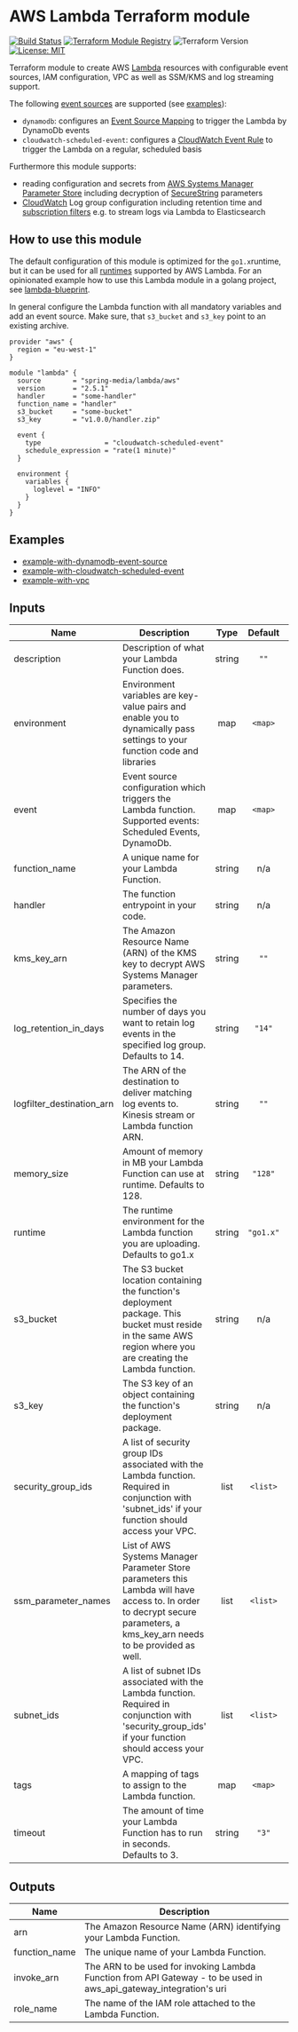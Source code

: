 # AWS Lambda Terraform module

[![Build Status](https://travis-ci.com/spring-media/terraform-aws-lambda.svg?branch=master)](https://travis-ci.com/spring-media/terraform-aws-lambda) [![Terraform Module Registry](https://img.shields.io/badge/Terraform%20Module%20Registry-2.5.1-blue.svg)](https://registry.terraform.io/modules/spring-media/lambda/aws/2.5.1) ![Terraform Version](https://img.shields.io/badge/Terraform-0.11.11-green.svg) [![License: MIT](https://img.shields.io/badge/License-MIT-yellow.svg)](https://opensource.org/licenses/MIT)

Terraform module to create AWS [Lambda](https://www.terraform.io/docs/providers/aws/r/lambda_function.html) resources with configurable event sources, IAM configuration, VPC as well as SSM/KMS and log streaming support.

The following [event sources](https://docs.aws.amazon.com/lambda/latest/dg/invoking-lambda-function.html) are supported (see [examples](#examples)):

- `dynamodb`: configures an [Event Source Mapping](https://www.terraform.io/docs/providers/aws/r/lambda_event_source_mapping.html) to trigger the Lambda by DynamoDb events
- `cloudwatch-scheduled-event`: configures a [CloudWatch Event Rule](https://www.terraform.io/docs/providers/aws/r/cloudwatch_event_rule.html) to trigger the Lambda on a regular, scheduled basis

Furthermore this module supports:

- reading configuration and secrets from [AWS Systems Manager Parameter Store](https://docs.aws.amazon.com/systems-manager/latest/userguide/systems-manager-paramstore.html) including decryption of [SecureString](https://docs.aws.amazon.com/kms/latest/developerguide/services-parameter-store.html) parameters
- [CloudWatch](https://docs.aws.amazon.com/AmazonCloudWatch/latest/logs/Working-with-log-groups-and-streams.html) Log group configuration including retention time and [subscription filters](https://docs.aws.amazon.com/AmazonCloudWatch/latest/logs/SubscriptionFilters.html) e.g. to stream logs via Lambda to Elasticsearch

## How to use this module

The default configuration of this module is optimized for the `go1.x`runtime, but it can be used for all [runtimes](https://docs.aws.amazon.com/lambda/latest/dg/lambda-runtimes.html) supported by AWS Lambda. For an opinionated example how to use this Lambda module in a golang project, see [lambda-blueprint](https://github.com/spring-media/lambda-blueprint).

In general configure the Lambda function with all mandatory variables and add an event source. Make sure, that `s3_bucket` and `s3_key` point to an existing archive.

```
provider "aws" {
  region = "eu-west-1"
}

module "lambda" {
  source        = "spring-media/lambda/aws"
  version       = "2.5.1"
  handler       = "some-handler"
  function_name = "handler"
  s3_bucket     = "some-bucket"
  s3_key        = "v1.0.0/handler.zip"

  event {
    type                = "cloudwatch-scheduled-event"
    schedule_expression = "rate(1 minute)"
  }

  environment {
    variables {
      loglevel = "INFO"
    }
  }
}
```

## Examples

- [example-with-dynamodb-event-source](https://github.com/spring-media/terraform-aws-lambda/tree/master/examples/example-with-dynamodb-event)
- [example-with-cloudwatch-scheduled-event](https://github.com/spring-media/terraform-aws-lambda/tree/master/examples/example-with-cloudwatch-scheduled-event)
- [example-with-vpc](https://github.com/spring-media/terraform-aws-lambda/tree/master/examples/example-with-vpc)

## Inputs

| Name                      | Description                                                                                                                                                                |  Type  |  Default  | Required |
| ------------------------- | -------------------------------------------------------------------------------------------------------------------------------------------------------------------------- | :----: | :-------: | :------: |
| description               | Description of what your Lambda Function does.                                                                                                                             | string |   `""`    |    no    |
| environment               | Environment variables are key-value pairs and enable you to dynamically pass settings to your function code and libraries                                                  |  map   |  `<map>`  |    no    |
| event                     | Event source configuration which triggers the Lambda function. Supported events: Scheduled Events, DynamoDb.                                                               |  map   |  `<map>`  |    no    |
| function_name             | A unique name for your Lambda Function.                                                                                                                                    | string |    n/a    |   yes    |
| handler                   | The function entrypoint in your code.                                                                                                                                      | string |    n/a    |   yes    |
| kms_key_arn               | The Amazon Resource Name (ARN) of the KMS key to decrypt AWS Systems Manager parameters.                                                                                   | string |   `""`    |    no    |
| log_retention_in_days     | Specifies the number of days you want to retain log events in the specified log group. Defaults to 14.                                                                     | string |  `"14"`   |    no    |
| logfilter_destination_arn | The ARN of the destination to deliver matching log events to. Kinesis stream or Lambda function ARN.                                                                       | string |   `""`    |    no    |
| memory_size               | Amount of memory in MB your Lambda Function can use at runtime. Defaults to 128.                                                                                           | string |  `"128"`  |    no    |
| runtime                   | The runtime environment for the Lambda function you are uploading. Defaults to go1.x                                                                                       | string | `"go1.x"` |    no    |
| s3_bucket                 | The S3 bucket location containing the function's deployment package. This bucket must reside in the same AWS region where you are creating the Lambda function.            | string |    n/a    |   yes    |
| s3_key                    | The S3 key of an object containing the function's deployment package.                                                                                                      | string |    n/a    |   yes    |
| security_group_ids        | A list of security group IDs associated with the Lambda function. Required in conjunction with 'subnet_ids' if your function should access your VPC.                       |  list  | `<list>`  |    no    |
| ssm_parameter_names       | List of AWS Systems Manager Parameter Store parameters this Lambda will have access to. In order to decrypt secure parameters, a kms_key_arn needs to be provided as well. |  list  | `<list>`  |    no    |
| subnet_ids                | A list of subnet IDs associated with the Lambda function. Required in conjunction with 'security_group_ids' if your function should access your VPC.                       |  list  | `<list>`  |    no    |
| tags                      | A mapping of tags to assign to the Lambda function.                                                                                                                        |  map   |  `<map>`  |    no    |
| timeout                   | The amount of time your Lambda Function has to run in seconds. Defaults to 3.                                                                                              | string |   `"3"`   |    no    |

## Outputs

| Name          | Description                                                                                                        |
| ------------- | ------------------------------------------------------------------------------------------------------------------ |
| arn           | The Amazon Resource Name (ARN) identifying your Lambda Function.                                                   |
| function_name | The unique name of your Lambda Function.                                                                           |
| invoke_arn    | The ARN to be used for invoking Lambda Function from API Gateway - to be used in aws_api_gateway_integration's uri |
| role_name     | The name of the IAM role attached to the Lambda Function.                                                          |
